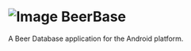 # ![Image](https://i.ibb.co/jVwv7PD/beer-icon.png) BeerBase
A Beer Database application for the Android platform.

